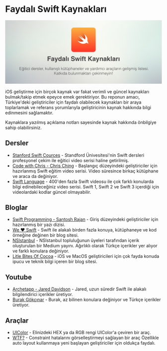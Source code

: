 # Faydalı Swift Kaynakları
![Banner](banner.png)

iOS geliştirme için birçok kaynak var fakat verimli ve güncel kaynakları bulmak/takip etmek epeyce emek gerektiriyor. Bu reponun amacı, Türkiye'deki geliştiriciler için faydalı olabilecek kaynakları bir araya toplarlamak ve referans yorumlarıyla geliştiricinin kaynak hakkında bilgi edinmesini sağlamaktır.

Kaynaklara yazılmış açıklama notları sayesinde kaynak hakkında önbilgiye sahip olabilirsiniz.

## Dersler
- [Stanford Swift Cources](https://www.youtube.com/watch?list=PLy7oRd3ashWodnpf8rjfYEkTgwbOEsKfU&v=GOEPVM5OzJk) - Standford Ünivesitesi'nin Swift dersleri profesyonel çekim ile eğitici video serisi haline getirilmiş.
- [Code with Chris - Chris Ching](https://codewithchris.com/how-to-make-an-iphone-app/) - Başlangıç düzeyindeki geliştiriciler için hazırlanmış Swift eğitim video serisi. Video süresince birkaç kütüphane ve araca da değiniyor.
- [Swift Language](https://www.youtube.com/playlist?list=PLxwBNxx9j4PUpjCEVwjqFvNecNvQ6Dj6G) - 400'den fazla Swift videosu ile çok farklı konularda bilgi edinebileceğiniz video serisi. Swift 1, Swift 2 ve Swift 3 içerdiği için videolardaki kodlar güncel olmayabilir.


## Bloglar
- [Swift Programming - Santosh Rajan](https://medium.com/swift-programming/1-learn-swift-by-running-scripts-73fdf8507f4b) - Giriş düzeyindeki geliştiriciler için hazırlanmış bir yazı dizisi.
- [We ❤️ Swift](https://www.weheartswift.com) - Swift ile alakalı birden fazla konuya, kütüphaneye ve kod örneğine değinen bir blog sitesi. 
- [NSIstanbul](https://medium.com/nsistanbul) - NSIstanbul topluluğunun üyeleri tarafından içerik oluşturulan bir Medium yayını. Ağırlıklı olarak Türkçe içerikler yer alıyor ve farklı konulara değiniyor.
- [Litle Bites Of Cocoa](https://littlebitesofcocoa.com/) - iOS ve MacOS geliştiricileri için çok fayda konuda ipucu ve teknik bilgi içeren bir blog sitesi.

## Youtube 
- [Archetapp - Jared Davidson](https://www.youtube.com/channel/UCDIBBmkZIB2hjBsk1hUImdA) - Jared, uzun süredir Swift ile alakalı bilgilendirici içerikler üretiyor.
- [Burak Gökçınar](https://www.youtube.com/channel/UCz0MSOy_CIt32ISVz4KPnFA) - Burak, az bilinen konulara değiniyor ve Türkçe içerikler üretiyor.

## Araçlar
- [UIColor](http://uicolor.xyz/#/hex-to-ui) - Elinizdeki HEX ya da RGB rengi UIColor'a çeviren bir araç.
- [WTF?](https://www.wtfautolayout.com/) - Constraint hatalarını görselleştirmeyi sağlayan bir araç Özellikle auto layout kullanmaya yeni başlayan geliştiriciler için oldukça faydalı.
